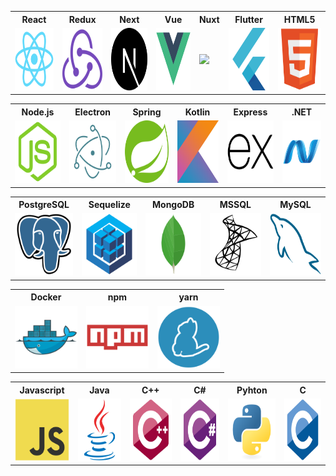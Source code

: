 <table>
		<tr>
			<th>React</th>
			<th>Redux</th>
			<th>Next</th>
			<th>Vue</th>
			<th>Nuxt</th>
			<th>Flutter</th>
			<th>HTML5</th>
		</tr>
		<tr>
			<td><img src="https://github.com/devicons/devicon/blob/master/icons/react/react-original.svg" height="100"/></td>
			<td><img src="https://github.com/devicons/devicon/blob/master/icons/redux/redux-original.svg" height="100"/></td>
			<td><img src="https://github.com/devicons/devicon/blob/master/icons/nextjs/nextjs-original.svg" height="100"/></td>
			<td><img src="https://github.com/devicons/devicon/blob/master/icons/vuejs/vuejs-original.svg" height="100"/></td>
			<td><img src="https://d33wubrfki0l68.cloudfront.net/6ff34ec8760318b99888ee4b75d1e265170a84b9/6479c/logos/nuxt.svg" height="100"/></td>
			<td><img src="https://github.com/devicons/devicon/blob/master/icons/flutter/flutter-original.svg" height="100"/></td>
			<td><img src="https://github.com/devicons/devicon/blob/master/icons/html5/html5-original.svg" height="100"/></td>
	</tr>
</table>

<table>
		<tr>
			<th>Node.js</th>
			<th>Electron</th>
			<th>Spring</th>
			<th>Kotlin</th>
			<th>Express</th>
			<th>.NET</th>
		</tr>
		<tr>
			<td><img src="https://github.com/devicons/devicon/blob/master/icons/nodejs/nodejs-original.svg" height="100"/></td>
			<td><img src="https://github.com/devicons/devicon/blob/master/icons/electron/electron-original.svg" height="100"/></td>
			<td><img src="https://github.com/devicons/devicon/blob/master/icons/spring/spring-original.svg" height="100"/></td>
			<td><img src="https://github.com/devicons/devicon/blob/master/icons/kotlin/kotlin-original.svg" height="100"/></td>
			<td><img src="https://github.com/devicons/devicon/blob/master/icons/express/express-original.svg" height="100"/></td>
			<td><img src="https://github.com/devicons/devicon/blob/master/icons/dot-net/dot-net-original.svg" height="100"/></td>
	</tr>
</table>

<table>
		<tr>
			<th>PostgreSQL</th>
			<th>Sequelize</th>
			<th>MongoDB</th>
			<th>MSSQL</th>
			<th>MySQL</th>
		</tr>
		<tr>
			<td><img src="https://github.com/devicons/devicon/blob/master/icons/postgresql/postgresql-original.svg" height="100"/></td>
			<td><img src="https://github.com/devicons/devicon/blob/master/icons/sequelize/sequelize-original.svg" height="100"/></td>
			<td><img src="https://github.com/devicons/devicon/blob/master/icons/mongodb/mongodb-original.svg" height="100"/></td>
			<td><img src="https://github.com/devicons/devicon/blob/master/icons/microsoftsqlserver/microsoftsqlserver-plain.svg" height="100"/></td>
			<td><img src="https://github.com/devicons/devicon/blob/master/icons/mysql/mysql-original.svg" height="100"/></td>
	</tr>
</table>

<table>
		<tr>
			<th>Docker</th>
			<th>npm</th>
			<th>yarn</th>
		</tr>
		<tr>
			<td><img src="https://github.com/devicons/devicon/blob/master/icons/docker/docker-original.svg" height="100"/></td>
			<td><img src="https://github.com/devicons/devicon/blob/master/icons/npm/npm-original-wordmark.svg" height="100"/></td>
			<td><img src="https://github.com/devicons/devicon/blob/master/icons/yarn/yarn-original.svg" height="100"/></td>
	</tr>
</table>

<table>
		<tr>
			<th>Javascript</th>
			<th>Java</th>
			<th>C++</th>
			<th>C#</th>
			<th>Pyhton</th>
			<th>C</th>
		</tr>
		<tr>
			<td><img src="https://github.com/devicons/devicon/blob/master/icons/javascript/javascript-original.svg" height="100"/></td>
			<td><img src="https://github.com/devicons/devicon/blob/master/icons/java/java-original.svg" height="100"/></td>
			<td><img src="https://github.com/devicons/devicon/blob/master/icons/cplusplus/cplusplus-original.svg" height="100"/></td>
			<td><img src="https://github.com/devicons/devicon/blob/master/icons/csharp/csharp-original.svg" height="100"/></td>
			<td><img src="https://github.com/devicons/devicon/blob/master/icons/python/python-original.svg" height="100"/></td>
			<td><img src="https://github.com/devicons/devicon/blob/master/icons/c/c-original.svg" height="100"/></td>
	</tr>
</table>
